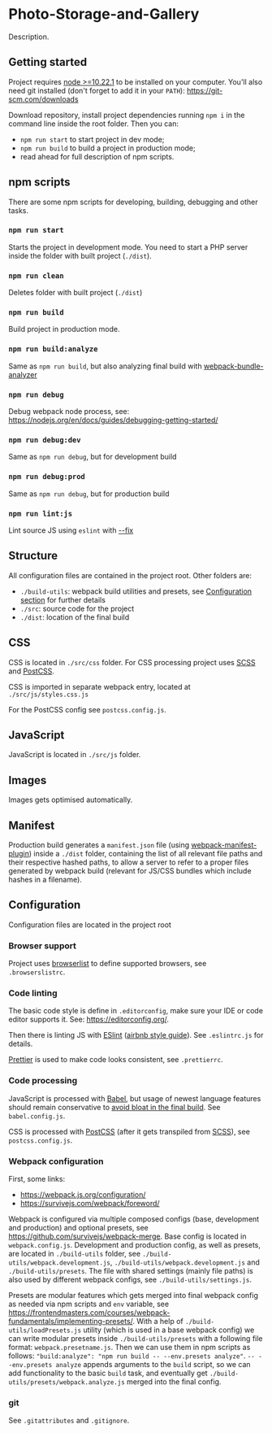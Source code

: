 # Photo-Storage-and-Gallery

Description.

## Getting started

Project requires [node >=10.22.1](https://nodejs.org/en/) to be installed on your computer. You'll also need git installed (don't forget to add it in your `PATH`): https://git-scm.com/downloads

Download repository, install project dependencies running `npm i` in the command line inside the root folder. Then you can: 
- `npm run start` to start project in dev mode; 
- `npm run build` to build a project in production mode;
- read ahead for full description of npm scripts.

## npm scripts

There are some npm scripts for developing, building, debugging and other tasks.

### `npm run start`

Starts the project in development mode. You need to start a PHP server inside the folder with built project (`./dist`). 

### `npm run clean`

Deletes folder with built project (`./dist`)

### `npm run build`

Build project in production mode.

### `npm run build:analyze`

Same as `npm run build`, but also analyzing final build with [webpack-bundle-analyzer](https://github.com/webpack-contrib/webpack-bundle-analyzer)

### `npm run debug`
Debug webpack node process, see: https://nodejs.org/en/docs/guides/debugging-getting-started/

### `npm run debug:dev`
Same as `npm run debug`, but for development build

### `npm run debug:prod`
Same as `npm run debug`, but for production build

### `npm run lint:js`

Lint source JS using `eslint` with [--fix](https://eslint.org/docs/2.13.1/user-guide/command-line-interface#options)

## Structure

All configuration files are contained in the project root. Other folders are:

- `./build-utils`: webpack build utilities and presets, see [Configuration section](#configuration) for further details
- `./src`: source code for the project
- `./dist`: location of the final build

## CSS

CSS is located in `./src/css` folder. For CSS processing project uses [SCSS](https://sass-lang.com/) and [PostCSS](https://postcss.org/). 

CSS is imported in separate webpack entry, located at `./src/js/styles.css.js`

For the PostCSS config see `postcss.config.js`.

## JavaScript

JavaScript is located in `./src/js` folder.

## Images

Images gets optimised automatically.


## Manifest

Production build generates a `manifest.json` file (using [webpack-manifest-plugin](https://github.com/shellscape/webpack-manifest-plugin)) inside a `./dist` folder, containing the list of all relevant file paths and their respective hashed paths, to allow a server to refer to a proper files generated by webpack build (relevant for JS/CSS bundles which include hashes in a filename).

## Configuration

Configuration files are located in the project root

### Browser support

Project uses [browserlist](https://github.com/browserslist/browserslist) to define supported browsers, see `.browserslistrc`.

### Code linting

The basic code style is define in `.editorconfig`, make sure your IDE or code editor supports it. See: https://editorconfig.org/.

Then there is linting JS with [ESlint](https://eslint.org/) ([airbnb style guide](https://github.com/airbnb/javascript/)). 
See `.eslintrc.js` for details.

[Prettier](https://prettier.io/) is used to make code looks consistent, see `.prettierrc`.

### Code processing

JavaScript is processed with [Babel](https://babeljs.io/), but usage of newest language features should remain conservative to [avoid bloat in the final build](https://medium.com/@WebReflection/avoiding-babels-production-bloat-d53eea2e1cbf). See `babel.config.js`.

CSS is processed with [PostCSS](https://postcss.org/) (after it gets transpiled from [SCSS](https://sass-lang.com/)), see `postcss.config.js`.

### Webpack configuration

First, some links: 

- https://webpack.js.org/configuration/
- https://survivejs.com/webpack/foreword/

Webpack is configured via multiple composed configs (base, development and production) and optional presets, see https://github.com/survivejs/webpack-merge.
Base config is located in `webpack.config.js`.  Development and production config, as well as presets, are located in `./build-utils` folder, see `./build-utils/webpack.development.js`, `./build-utils/webpack.development.js` and `./build-utils/presets`.
The file with shared settings (mainly file paths) is also used by different webpack configs, see `./build-utils/settings.js`.

Presets are modular features which gets merged into final webpack config as needed via npm scripts and `env` variable, see https://frontendmasters.com/courses/webpack-fundamentals/implementing-presets/.
With a help of `./build-utils/loadPresets.js` utility (which is used in a base webpack config) we can write modular presets inside `./build-utils/presets` with a following file format: `webpack.presetname.js`. 
Then we can use them in npm scripts as follows: `"build:analyze": "npm run build -- --env.presets analyze"`. `-- --env.presets analyze` appends arguments to the `build` script, so we can add functionality to the basic `build` task, and eventually get `./build-utils/presets/webpack.analyze.js` merged into the final config.

### git

See `.gitattributes` and `.gitignore`.
